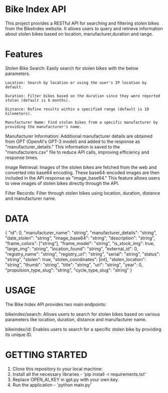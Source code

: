 # Bike Index API
This project provides a RESTful API for searching and filtering stolen bikes from the BikeIndex website. It allows users to query and retrieve information about stolen bikes based on location, manufacturer,duration and range.


# Features
Stolen Bike Search: Easily search for stolen bikes with the below parameters.
    
    Location: Search by location or using the user's IP location by default.

    Duration: Filter bikes based on the duration since they were reported stolen (default is 6 months).
    
    Distance: Refine results within a specified range (default is 10 kilometers).
    
    Manufacturer Name: Find stolen bikes from a specific manufacturer by providing the manufacturer's name.

Manufacturer Information: Additional manufacturer details are obtained from GPT (OpenAI's GPT-3 model) and added to the response as "manufacturer_details." This information is saved to the "manufacturers.csv" file to reduce API calls, improving efficiency and response times.

Image Retrieval: Images of the stolen bikes are fetched from the web and converted into base64 encoding. These base64-encoded images are then included in the API response as "image_base64." This feature allows users to view images of stolen bikes directly through the API.

Filter Records: Filter through stolen bikes using location, duration, distance and manufacturer name.

# DATA

{
    "id": 0,
    "manufacturer_name": "string",
    "manufacturer_details": "string",
    "date_stolen": "string",
    "image_base64": "string",
    "description": "string",
    "frame_colors": ["string"],
    "frame_model": "string",
    "is_stock_img": true,
    "large_img": "string",
    "location_found": "string",
    "external_id": 0,
    "registry_name": "string",
    "registry_url": "string",
    "serial": "string",
    "status": "string",
    "stolen": true,
    "stolen_coordinates": [int],
    "stolen_location": "string",
    "thumb": "string",
    "title": "string",
    "url": "string",
    "year": 0,
    "propulsion_type_slug": "string",
    "cycle_type_slug": "string"
}

# USAGE
The Bike Index API provides two main endpoints:

bikeindex/search: Allows users to search for stolen bikes based on various parameters like location, duration, distance and manufacturer name.

bikeindex/id: Enables users to search for a specific stolen bike by providing its unique ID.

# GETTING STARTED 
1. Clone this repository to your local machine:
2. Install all the necessary libraries - 'pip install -r requirements.txt'
3. Replace OPEN_AI_KEY in gpt.py with your own key.
4. Run the application - 'python main.py'

